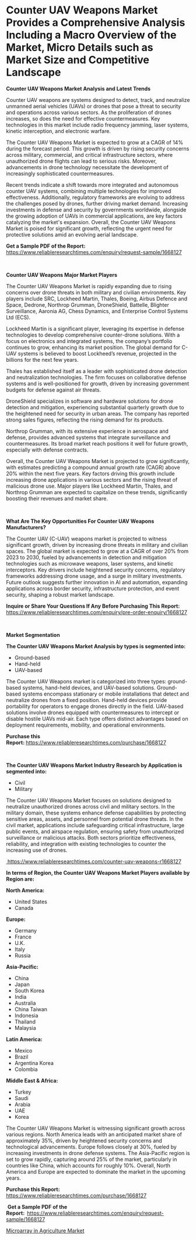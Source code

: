 <p><h1>Counter UAV Weapons Market Provides a Comprehensive Analysis Including a Macro Overview of the Market, Micro Details such as Market Size and Competitive Landscape</h1></p><p><strong>Counter UAV Weapons Market Analysis and Latest Trends</strong></p>
<p><p>Counter UAV weapons are systems designed to detect, track, and neutralize unmanned aerial vehicles (UAVs) or drones that pose a threat to security and operations across various sectors. As the proliferation of drones increases, so does the need for effective countermeasures. Key technologies in this market include radio frequency jamming, laser systems, kinetic interception, and electronic warfare.</p><p>The Counter UAV Weapons Market is expected to grow at a CAGR of 14% during the forecast period. This growth is driven by rising security concerns across military, commercial, and critical infrastructure sectors, where unauthorized drone flights can lead to serious risks. Moreover, advancements in drone technology necessitate the development of increasingly sophisticated countermeasures.</p><p>Recent trends indicate a shift towards more integrated and autonomous counter UAV systems, combining multiple technologies for improved effectiveness. Additionally, regulatory frameworks are evolving to address the challenges posed by drones, further driving market demand. Increasing investments in defense and security by governments worldwide, alongside the growing adoption of UAVs in commercial applications, are key factors catalyzing the market's expansion. Overall, the Counter UAV Weapons Market is poised for significant growth, reflecting the urgent need for protective solutions amid an evolving aerial landscape.</p></p>
<p><strong>Get a Sample PDF of the Report:&nbsp;</strong> <a href="https://www.reliableresearchtimes.com/enquiry/request-sample/1668127?utm_campaign=2006&utm_medium=2&utm_source=Github&utm_content=ia&utm_term=08032025&utm_id=counter-uav-weapons">https://www.reliableresearchtimes.com/enquiry/request-sample/1668127</a></p>
<p>&nbsp;</p>
<p><strong>Counter UAV Weapons Major Market Players</strong></p>
<p><p>The Counter UAV Weapons Market is rapidly expanding due to rising concerns over drone threats in both military and civilian environments. Key players include SRC, Lockheed Martin, Thales, Boeing, Airbus Defence and Space, Dedrone, Northrop Grumman, DroneShield, Battelle, Blighter Surveillance, Aaronia AG, Chess Dynamics, and Enterprise Control Systems Ltd (ECS).</p><p>Lockheed Martin is a significant player, leveraging its expertise in defense technologies to develop comprehensive counter-drone solutions. With a focus on electronics and integrated systems, the company’s portfolio continues to grow, enhancing its market position. The global demand for C-UAV systems is believed to boost Lockheed’s revenue, projected in the billions for the next few years.</p><p>Thales has established itself as a leader with sophisticated drone detection and neutralization technologies. The firm focuses on collaborative defense systems and is well-positioned for growth, driven by increasing government budgets for defense against air threats.</p><p>DroneShield specializes in software and hardware solutions for drone detection and mitigation, experiencing substantial quarterly growth due to the heightened need for security in urban areas. The company has reported strong sales figures, reflecting the rising demand for its products.</p><p>Northrop Grumman, with its extensive experience in aerospace and defense, provides advanced systems that integrate surveillance and countermeasures. Its broad market reach positions it well for future growth, especially with defense contracts.</p><p>Overall, the Counter UAV Weapons Market is projected to grow significantly, with estimates predicting a compound annual growth rate (CAGR) above 20% within the next five years. Key factors driving this growth include increasing drone applications in various sectors and the rising threat of malicious drone use. Major players like Lockheed Martin, Thales, and Northrop Grumman are expected to capitalize on these trends, significantly boosting their revenues and market share.</p></p>
<p>&nbsp;</p>
<p><strong>What Are The Key Opportunities For Counter UAV Weapons Manufacturers?</strong></p>
<p><p>The Counter UAV (C-UAV) weapons market is projected to witness significant growth, driven by increasing drone threats in military and civilian spaces. The global market is expected to grow at a CAGR of over 20% from 2023 to 2030, fueled by advancements in detection and mitigation technologies such as microwave weapons, laser systems, and kinetic interceptors. Key drivers include heightened security concerns, regulatory frameworks addressing drone usage, and a surge in military investments. Future outlook suggests further innovation in AI and automation, expanding applications across border security, infrastructure protection, and event security, shaping a robust market landscape.</p></p>
<p><strong>Inquire or Share Your Questions If Any Before Purchasing This Report:</strong> <a href="https://www.reliableresearchtimes.com/enquiry/pre-order-enquiry/1668127?utm_campaign=2006&utm_medium=2&utm_source=Github&utm_content=ia&utm_term=08032025&utm_id=counter-uav-weapons">https://www.reliableresearchtimes.com/enquiry/pre-order-enquiry/1668127</a></p>
<p>&nbsp;</p>
<p><strong>Market Segmentation</strong></p>
<p><strong>The Counter UAV Weapons Market Analysis by types is segmented into:</strong></p>
<p><ul><li>Ground-based</li><li>Hand-held</li><li>UAV-based</li></ul></p>
<p><p>The Counter UAV Weapons market is categorized into three types: ground-based systems, hand-held devices, and UAV-based solutions. Ground-based systems encompass stationary or mobile installations that detect and neutralize drones from a fixed position. Hand-held devices provide portability for operators to engage drones directly in the field. UAV-based solutions involve drones equipped with countermeasures to intercept or disable hostile UAVs mid-air. Each type offers distinct advantages based on deployment requirements, mobility, and operational environments.</p></p>
<p><strong>Purchase this Report:&nbsp;</strong><a href="https://www.reliableresearchtimes.com/purchase/1668127?utm_campaign=2006&utm_medium=2&utm_source=Github&utm_content=ia&utm_term=08032025&utm_id=counter-uav-weapons">https://www.reliableresearchtimes.com/purchase/1668127</a></p>
<p>&nbsp;</p>
<p><strong>The Counter UAV Weapons Market Industry Research by Application is segmented into:</strong></p>
<p><ul><li>Civil</li><li>Military</li></ul></p>
<p><p>The Counter UAV Weapons Market focuses on solutions designed to neutralize unauthorized drones across civil and military sectors. In the military domain, these systems enhance defense capabilities by protecting sensitive areas, assets, and personnel from potential drone threats. In the civil market, applications include safeguarding critical infrastructure, large public events, and airspace regulation, ensuring safety from unauthorized surveillance or malicious attacks. Both sectors prioritize effectiveness, reliability, and integration with existing technologies to counter the increasing use of drones.</p></p>
<p><a href="https://www.reliableresearchtimes.com/counter-uav-weapons-r1668127?utm_campaign=2006&utm_medium=2&utm_source=Github&utm_content=ia&utm_term=08032025&utm_id=counter-uav-weapons">&nbsp;https://www.reliableresearchtimes.com/counter-uav-weapons-r1668127</a></p>
<p><strong>In terms of Region, the Counter UAV Weapons Market Players available by Region are:</strong></p>
<p>
    <p> <strong> North America: </strong>
        <ul>
            <li>United States</li>
            <li>Canada</li>
        </ul>
        </p> 
    <p> <strong> Europe: </strong>
        <ul>
            <li>Germany</li>
            <li>France</li>
            <li>U.K.</li>
            <li>Italy</li>
            <li>Russia</li>
        </ul>
        </p> 
    <p> <strong> Asia-Pacific: </strong>
        <ul>
            <li>China</li>
            <li>Japan</li>
            <li>South Korea</li>
            <li>India</li>
            <li>Australia</li>
            <li>China Taiwan</li>
            <li>Indonesia</li>
            <li>Thailand</li>
            <li>Malaysia</li>
        </ul>
        </p> 
    <p> <strong> Latin America: </strong>
        <ul>
            <li>Mexico</li>
            <li>Brazil</li>
            <li>Argentina Korea</li>
            <li>Colombia</li>
        </ul>
        </p> 
    <p> <strong> Middle East & Africa: </strong>
        <ul>
            <li>Turkey</li>
            <li>Saudi</li>
            <li>Arabia</li>
            <li>UAE</li>
            <li>Korea</li>
        </ul>
    </p>
    </p>
<p><p>The Counter UAV Weapons Market is witnessing significant growth across various regions. North America leads with an anticipated market share of approximately 35%, driven by heightened security concerns and technological advancements. Europe follows closely at 30%, fueled by increasing investments in drone defense systems. The Asia-Pacific region is set to grow rapidly, capturing around 25% of the market, particularly in countries like China, which accounts for roughly 10%. Overall, North America and Europe are expected to dominate the market in the upcoming years.</p></p>
<p><strong>Purchase this Report: </strong><a href="https://www.reliableresearchtimes.com/purchase/1668127?utm_campaign=2006&utm_medium=2&utm_source=Github&utm_content=ia&utm_term=08032025&utm_id=counter-uav-weapons">https://www.reliableresearchtimes.com/purchase/1668127</a></p>
<p>&nbsp;<strong>Get a Sample PDF of the Report:&nbsp;&nbsp;</strong><a href="https://www.reliableresearchtimes.com/enquiry/request-sample/1668127?utm_campaign=2006&utm_medium=2&utm_source=Github&utm_content=ia&utm_term=08032025&utm_id=counter-uav-weapons">https://www.reliableresearchtimes.com/enquiry/request-sample/1668127</a></p>
<p><strong></strong></p>
<p><p><a href="https://github.com/bmorecock/Market-Research-Report-List-6/blob/main/microarray-in-agriculture-market.md?utm_campaign=2006&utm_medium=2&utm_source=Github&utm_content=ia&utm_term=08032025&utm_id=counter-uav-weapons">Microarray in Agriculture Market</a></p></p>
